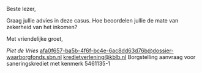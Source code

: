 Beste lezer,

Graag jullie advies in deze casus. Hoe beoordelen jullie de mate van zekerheid van het inkomen?
 
Met vriendelijke groet,

*Piet de Vries*
<from>afa0f657-ba5b-4f6f-bc4e-6ac8dd63d76b@dossier-waarborgfonds.sbn.nl</from>
<to>kredietverlening@kblb.nl</to>
<subject>Borgstelling aanvraag voor saneringskrediet met kenmerk 5461135-1</subject>
